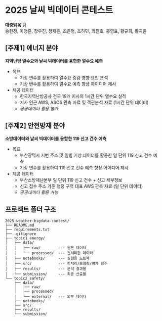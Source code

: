 # 2025 날씨 빅데이터 콘테스트
**대충맑음** 팀  
송현정, 이정훈, 장우진, 정재은, 조은형, 조하민, 최진호, 홍영표, 황규희, 황지윤


## [주제1] 에너지 분야
**지역난방 열수요와 날씨 빅데이터를 융합한 열수요 예측**
- 목표
  - 기상 변수를 활용하여 열수요 증감 영향 요인 분석
  - 기상 변수를 활용하여 열수요 예측 향상 아이디어 제시
- 제공 데이터
  - 한국지역난방공사 전국 19개 지사의 1시간 단위 열수요 실적
  - 지사 인근 AWS, ASOS 관측 자료 및 객관분석 자료 (1시간 단위 데이터)
  - *공공데이터 활용 불가*


## [주제2] 안전방재 분야
**소방데이터와 날씨 빅데이터를 융합한 119 신고 건수 예측**
- 목표
  - 부산광역시 지번 주소 및 일별 기상 데이터를 활용한 일 단위 119 신고 건수 예측
  - 기상 변수를 활용하여 119 신고 건수 예측 향상 아이디어 제시
- 제공 데이터
  - 부산소방재난본부 일 단위 119 신고 건수 + 신고 세부정보
  - 신고 접수 주소 기준 행정 구역 대표 AWS 관측 자료 (일 단위 데이터)
  - *공공데이터 활용 가능*


## 프로젝트 폴더 구조
```
2025-weather-bigdata-contest/
├── README.md
├── requirements.txt
├── .gitignore
├── topic1_energy/
│   ├── data/
│   │   ├── raw/        --- 원본 데이터
│   │   └── processed/  --- 전처리한 데이터
│   ├── notebooks/      --- 실험용 노트북
│   ├── src/            --- 전처리/모델링/평가 함수
│   ├── results/        --- 분석 결과물
│   └── submission/     --- 최종 산출물
└── topic2_safety/
    ├── data/
    │   ├── raw/
    │   ├── processed/
    │   └── external/   --- 외부 데이터
    ├── notebooks/
    ├── src/
    ├── results/
    └── submission/
```
